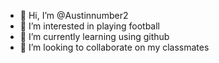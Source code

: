 - 👋 Hi, I’m @Austinnumber2
- 👀 I’m interested in playing football
- 🌱 I’m currently learning using github
- 💞️ I’m looking to collaborate on my classmates

<!---
Austinnumber2/Austinnumber2 is a ✨ special ✨ repository because its `README.md` (this file) appears on your GitHub profile.
You can click the Preview link to take a look at your changes.
--->
